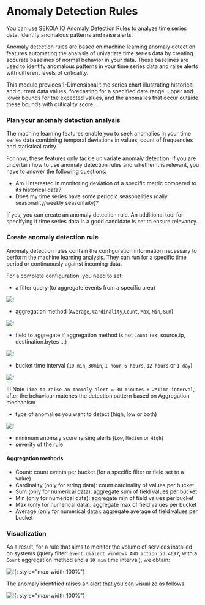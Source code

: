 # Anomaly Detection Rules

You can use SEKOIA.IO Anomaly Detection Rules to analyze time series data, identify anomalous patterns and raise alerts.

Anomaly detection rules are based on machine learning anomaly detection features automating the analysis of univariate time series data by creating accurate baselines of normal behavior in your data. These baselines are used to identify anomalous patterns in your time series data and raise alerts with different levels of criticality.

This module provides 1-Dimensional time series chart illustrating historical and current data values, forecasting for a specified date range, upper and lower bounds for the expected values, and the anomalies that occur outside these bounds with criticality score.

### Plan your anomaly detection analysis

The machine learning features enable you to seek anomalies in your time series data combining temporal deviations in values, count of frequencies and statistical rarity.

For now, these features only tackle univariate anomaly detection. If you are uncertain how to use anomaly detection rules and whether it is relevant, you have to answer the following questions:

- Am I interested in monitoring deviation of a specific metric compared to its historical data?
- Does my time series have some periodic seasonalities (daily seasonality/weekly seasonlaity)?

If yes, you can create an anomaly detection rule. An additional tool for specifying if time series data is a good candidate is set to ensure relevancy.

### Create anomaly detection rule

Anomaly detection rules contain the configuration information necessary to perform the machine learning analysis. They can run for a specific time period or continuously against incoming data.

For a complete configuration, you need to set:

- a filter query (to aggregate events from a specific area)

![!](/assets/xdr/rules/anomaly/172566414-fbb7ecc9-78ea-474d-b1db-f8248fb927c7.png)

- aggregation method (`Average`, `Cardinality`,`Count`, `Max`, `Min`, `Sum`)

![!](/assets/xdr/rules/anomaly/172566563-23702360-16d2-4eed-8bc9-ce2b58dfcc9a.png)

- field to aggregate if aggregation method is not `Count` (ex: source.ip, destination.bytes ...)

![!](/assets/xdr/rules/anomaly/172567053-4941b348-9097-4a67-82c1-68075c0c196d.png)

- bucket time interval (`10 min`, `30min`, `1 hour`, `6 hours`, `12 hours` or `1 day`)

![!](/assets/xdr/rules/anomaly/172567318-cb8d9304-b86b-4b2e-ab21-8e43b177324b.png)

!!! Note
  `Time to raise an Anomaly alert = 30 minutes + 2*Time interval`, after the behaviour matches the detection pattern based on Aggregation mechanism

- type of anomalies you want to detect (high, low or both)

![!](/assets/xdr/rules/anomaly/172567367-0aa07dab-e203-441a-8484-2defb9b6189a.png)

- minimum anomaly score raising alerts (`Low`, `Medium` or `High`)
- severity of the rule

#### Aggregation methods
- Count: count events per bucket (for a specific filter or field set to a value)
- Cardinality (only for string data): count cardinality of values per bucket
- Sum (only for numerical data): aggregate sum of field values per bucket
- Min (only for numerical data): aggregate min of field values per bucket
- Max (only for numerical data): aggregate max of field values per bucket
- Average (only for numerical data): aggregate average of field values per bucket


### Visualization
As a result, for a rule that aims to monitor the volume of services installed on systems (query filter: `event.dialect:windows AND action.id:4697`, with a `Count` aggregation method and a `10 min` time interval), we obtain:

![!](/assets/xdr/rules/anomaly/172630813-fc957ee3-0b28-45d1-ace7-696a7208213e.png){: style="max-width:100%"}

The anomaly identified raises an alert that you can visualize as follows.

![!](/assets/xdr/rules/anomaly/172631385-a6054d11-3b42-45ff-b4ca-7f98b3a1ec9e.png){: style="max-width:100%"}

